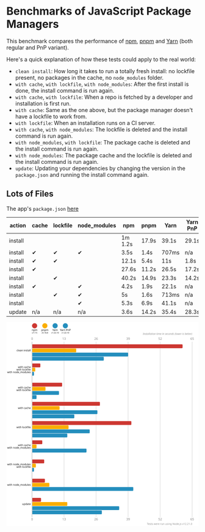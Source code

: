 # Benchmarks of JavaScript Package Managers

This benchmark compares the performance of [npm](https://github.com/npm/cli), [pnpm](https://github.com/pnpm/pnpm) and [Yarn](https://github.com/yarnpkg/yarn) (both regular and PnP variant).

Here's a quick explanation of how these tests could apply to the real world:

- `clean install`: How long it takes to run a totally fresh install: no lockfile present, no packages in the cache, no `node_modules` folder.
- `with cache`, `with lockfile`, `with node_modules`: After the first install is done, the install command is run again.
- `with cache`, `with lockfile`: When a repo is fetched by a developer and installation is first run.
- `with cache`: Same as the one above, but the package manager doesn't have a lockfile to work from.
- `with lockfile`: When an installation runs on a CI server.
- `with cache`, `with node_modules`: The lockfile is deleted and the install command is run again.
- `with node_modules`, `with lockfile`: The package cache is deleted and the install command is run again.
- `with node_modules`: The package cache and the lockfile is deleted and the install command is run again.
- `update`: Updating your dependencies by changing the version in the `package.json` and running the install command again.

## Lots of Files

The app's `package.json` [here](./fixtures/alotta-files/package.json)

| action  | cache | lockfile | node_modules| npm | pnpm | Yarn | Yarn PnP |
| ---     | ---   | ---      | ---         | --- | --- | --- | --- |
| install |       |          |             | 1m 1.2s | 17.9s | 39.1s | 29.1s |
| install | ✔     | ✔        | ✔           | 3.5s | 1.4s | 707ms | n/a |
| install | ✔     | ✔        |             | 12.1s | 5.4s | 11s | 1.8s |
| install | ✔     |          |             | 27.6s | 11.2s | 26.5s | 17.2s |
| install |       | ✔        |             | 40.2s | 14.9s | 23.3s | 14.2s |
| install | ✔     |          | ✔           | 4.2s | 1.9s | 22.1s | n/a |
| install |       | ✔        | ✔           | 5s | 1.6s | 713ms | n/a |
| install |       |          | ✔           | 5.3s | 6.9s | 41.1s | n/a |
| update  | n/a   | n/a      | n/a         | 3.6s | 14.2s | 35.4s | 28.3s |

![Graph of the alotta-files results](./results/imgs/alotta-files.svg)